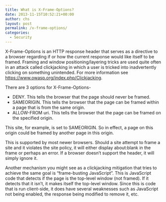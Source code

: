 ```yaml
---
title: What is X-Frame-Options?
date: 2013-11-15T10:52:21+00:00
author: chs
layout: post
permalink: /x-frame-options/
categories:
  - Security
---
```

X-Frame-Options is an HTTP response header that serves as a directive to a browser regarding if or how the current response would like itself to be framed. Framing and window positioning/layering tricks are used quite often in an attack called clickjacking in which a user is tricked into inadvertently clicking on something unintended. For more information see <https://www.owasp.org/index.php/Clickjacking>.

There are 3 options for X-Frame-Options-

  * DENY. This tells the browser that the page should never be framed.
  * SAMEORIGIN. This tells the browser that the page can be framed within a page that is from the same origin.
  * ALLOW-FROM uri. This tells the browser that the page can be framed on the specified origin.

This site, for example, is set to SAMEORIGIN. So in effect, a page on this origin could be framed by another page in this origin.

This is supported by most newer browsers. Should a site attempt to frame a site and it violates the site policy, it will either display about:blank in the frame or perhaps an error. If a browser doesn&#8217;t support the header, it will simply ignore it.

Another mechanism you might see as a clickjacking mitigation that tries to achieve the same goal is &#8220;frame-busting JavaScript&#8221;. This is JavaScript code that detects if the page is the top-level window (not framed). If it detects that it isn&#8217;t, it makes itself the top-level window. Since this is code that is run client-side, it does have several weaknesses such as JavaScript not being enabled, the response being modified to remove it, etc.
